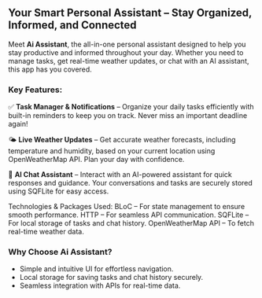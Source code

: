 ## Your Smart Personal Assistant – Stay Organized, Informed, and Connected  

Meet **Ai Assistant**, the all-in-one personal assistant designed to help you stay productive and informed throughout your day. Whether you need to manage tasks, get real-time weather updates, or chat with an AI assistant, this app has you covered.  

### **Key Features:**  

✅ **Task Manager & Notifications** – Organize your daily tasks efficiently with built-in reminders to keep you on track. Never miss an important deadline again!  

🌤️ **Live Weather Updates** – Get accurate weather forecasts, including temperature and humidity, based on your current location using OpenWeatherMap API. Plan your day with confidence.  

🤖 **AI Chat Assistant** – Interact with an AI-powered assistant for quick responses and guidance. Your conversations and tasks are securely stored using SQFLite for easy access.  

Technologies & Packages Used:
BLoC – For state management to ensure smooth performance.
HTTP – For seamless API communication.
SQFLite – For local storage of tasks and chat history.
OpenWeatherMap API – To fetch real-time weather data. 

### **Why Choose Ai Assistant?**  
- Simple and intuitive UI for effortless navigation.  
- Local storage for saving tasks and chat history securely.  
- Seamless integration with APIs for real-time data.  


